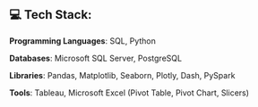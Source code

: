 ## 💻 Tech Stack:

**Programming Languages**:   SQL, Python

**Databases**:               Microsoft SQL Server, PostgreSQL

**Libraries**:               Pandas, Matplotlib, Seaborn, Plotly, Dash, PySpark

**Tools**:                   Tableau, Microsoft Excel (Pivot Table, Pivot Chart, Slicers)

